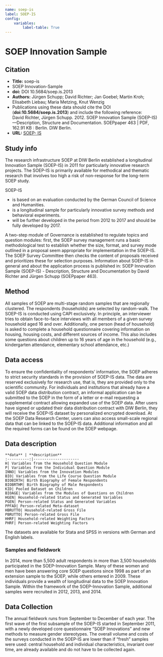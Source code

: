 ```yaml
---
name: soep-is
label: SOEP-IS
config:
    variables:
        label-table: True
---
```


# SOEP Innovation Sample

## Citation

* **Title:** soep-is
* SOEP Innovation-Sample
* **doi:** DOI 10.5684/soep.is.2013
* **Authors:** Jürgen Schupp; David Richter; Jan Goebel; Martin Kroh; Elisabeth Liebau; Maria Metzing, 
               Knut Wenzig
* Publications using these data should cite the DOI (**doi:10.5684/soep.is.2013**) and include the following reference:    
David Richter, Jürgen Schupp. 2012. SOEP Innovation Sample (SOEP-IS)—Description, Structure and Documentation. SOEPpaper 463 | PDF, 162.91 KB : Berlin. DIW Berlin.
* **URL:** [SOEP- IS](http://diw.de/en/diw_01.c.504216.en/release_2013.html)

## Study info

The research infrastructure SOEP at DIW Berlin established a longitudinal Innovation Sample (SOEP-IS) in 2011
for particularly innovative research projects. The SOEP-IS is primarily available for methodical and thematic research that involves too high a risk of non-response for the long-term SOEP study.

SOEP-IS
* is based on an evaluation conducted by the German Council of Science and Humanities.
* is a longitudinal sample for particularly innovative survey methods and behavioral experiments.
* will be further developed in the period from 2012 to 2017 and should be fully developed by 2017.

A two-step module of Governance is established to regulate topics and question modules: first, the SOEP survey
management runs a basic methodological test to establish whether the size, format, and survey mode outlined in
a proposal seem appropriate for implementation in the SOEP-IS. The SOEP Survey Committee then checks the
content of proposals received and prioritizes these for selection purposes.
Information about SOEP-IS in general and about the application process is published in: SOEP Innovation Sample
(SOEP-IS) - Description, Structure and Documentation by David Richter and Jürgen Schupp (SOEPpaper 463).

## Method

All samples of SOEP are multi-stage random samples that are regionally clustered. The respondents (households) are selected by random-walk.
The SOEP-IS is conducted using CAPI exclusively. In principle, an interviewer tries to obtain face-to-face interviews with all members of a given survey household aged 16 and over. Additionally, one person (head of household) is asked to complete a household questionnaire covering information on housing, housing costs, and different sources of income. This also includes some questions about children up to 16 years of age in the household (e.g., kindergarten attendance, elementary school attendance, etc.)

## Data access

To ensure the confidentiality of respondents’ information, the SOEP adheres to strict security standards in the provision of SOEP-IS data. The data are reserved exclusively for research use, that is, they are provided only to the scientific community. For individuals and institutions that already have a valid SOEP data distribution contract, an informal application can be submitted to the SOEP in the form of a letter or e-mail requesting a supplemental contract allowing expanded use of the SOEP data.
After users have signed or updated their data distribution contract with DIW Berlin, they will receive the SOEP-IS dataset by personalized encrypted download. At the SOEP Data Research Center, users can also access small-scale regional data that can be linked to the SOEP-IS data.
Additional information and all the required forms can be found on the SOEP webpage.

## Data description

    **data** | **description**
    :----------:|---------------------
    H| Variables from the Household Question Module
    P| Variables from the Individual Question Module
    INNO| Variables from the Innovation Modules
    BIO| Variables from the Life Course Question Module
    BIOBIRTH| Birth Biography of Female Respondents
    BIOBRTHM| Birth Biography of Male Respondents
    KID| Pooled Dataset on Children
    BIOAGE| Variables from the Modules of Questions on Children
    HGEN| Household-related Status and Generated Variables
    PGEN| Person-related Status and Generated Variables
    PPFAD| Person-related Meta-dataset
    HBRUTTO| Household-related Gross File
    PBRUTTO| Person-related Gross File
    HHRF| Household-related Weighting Factors
    PHRF| Person-related Weighting Factors

The datasets are available for Stata and SPSS in versions with German and English labels.

### Samples and fieldwork

In 2014, more than 5,500 adult respondents in more than 3,500 households participated in the SOEP-Innovation Sample. Many of these women and men have been answering core SOEP questions since 1998 as part of an extension
sample to the SOEP, while others entered in 2009. These individuals provide a wealth of longitudinal data to the SOEP Innovation Sample. Within the framework of the SOEP-Innovation Sample, additional samples were recruited in 2012, 2013, and 2014.

## Data Collection

The annual fieldwork runs from September to December of each year. The first wave of the first subsample of the
SOEP-IS started in September 2011, with a newly developed core questionnaire “SOEP Innovations” and new
methods to measure gender stereotypes.
The overall volume and costs of the surveys conducted in the SOEP-IS are lower than if “fresh” samples were used: central household and individual characteristics, invariant over time, are already available and do not have to be collected again.
